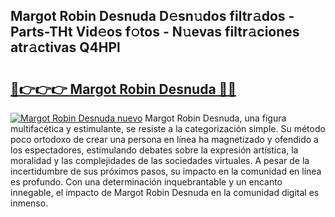 ## Margot Robin Desnuda D𝚎sn𝚞dos filtr𝚊dos - Parts-THt Vid𝚎os f𝚘tos - N𝚞evas filtr𝚊ciones atr𝚊ctivas Q4HPl

# <h2><a href="http://mbc7o1.tromn.icu/?c=Margot+Robin+Desnuda">🔗👉👉👉 Margot Robin Desnuda 🔗🔗</a></h2>

[![Margot Robin Desnuda nuevo](https://i.imgur.com/pEAQMta.gif)](http://mbc7o1.tromn.icu/?c=Margot+Robin+Desnuda)
Margot Robin Desnuda, una figura multifacética y estimulante, se resiste a la categorización simple. Su método poco ortodoxo de crear una persona en línea ha magnetizado y ofendido a los espectadores, estimulando debates sobre la expresión artística, la moralidad y las complejidades de las sociedades virtuales. A pesar de la incertidumbre de sus próximos pasos, su impacto en la comunidad en línea es profundo. Con una determinación inquebrantable y un encanto innegable, el impacto de Margot Robin Desnuda en la comunidad digital es inmenso.

